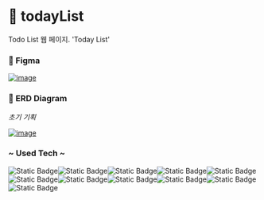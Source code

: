 # 📌 todayList
Todo List 웹 페이지. 'Today List'



### 🎨 Figma

[![image](https://github.com/jungmyungjin/todayList/assets/36308113/4774edc5-e6da-485a-9e69-7704ccf53097)](https://www.figma.com/file/Ko2Rb4SJEljOHd0WJ3owGD/TodoList?type=design&mode=design&t=FDN685904FySH8MJ-1)



### 🧾 ERD Diagram

*초기 기획*

[![image](https://github.com/jungmyungjin/todayList/assets/36308113/f004f41a-c365-4823-9b10-31fcaf7df9a9)
](https://drive.google.com/file/d/126YTVVJ6aAPbhywTubw-Dc62dxcXtRVl/view)





### ~ Used Tech ~

![Static Badge](https://img.shields.io/badge/React-61DAFB?style=for-the-badge&logo=react&logoColor=white)![Static Badge](https://img.shields.io/badge/reactquery-FF4154?style=for-the-badge&logo=reactquery&logoColor=white)![Static Badge](https://img.shields.io/badge/figma-F24E1E?style=for-the-badge&logo=figma&logoColor=white)![Static Badge](https://img.shields.io/badge/mariadb-003545?style=for-the-badge&logo=mariadb&logoColor=white)![Static Badge](https://img.shields.io/badge/prettier-F7B93E?style=for-the-badge&logo=prettier&logoColor=white)![Static Badge](https://img.shields.io/badge/amazonaws-232F3E?style=for-the-badge&logo=amazonaws&logoColor=white)![Static Badge](https://img.shields.io/badge/ubuntu-E95420?style=for-the-badge&logo=ubuntu&logoColor=white)![Static Badge](https://img.shields.io/badge/dotenv-ECD53F?style=for-the-badge&logo=dotenv&logoColor=white)![Static Badge](https://img.shields.io/badge/docker-2496ED?style=for-the-badge&logo=docker&logoColor=white)![Static Badge](https://img.shields.io/badge/typescript-3178C6?style=for-the-badge&logo=typescript&logoColor=white)![Static Badge](https://img.shields.io/badge/github-181717?style=for-the-badge&logo=github&logoColor=white)
